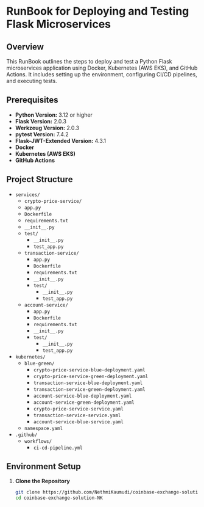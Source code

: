 # RunBook for Deploying and Testing Flask Microservices

## Overview

This RunBook outlines the steps to deploy and test a Python Flask microservices application using Docker, Kubernetes (AWS EKS), and GitHub Actions. It includes setting up the environment, configuring CI/CD pipelines, and executing tests.

## Prerequisites

- **Python Version:** 3.12 or higher
- **Flask Version:** 2.0.3
- **Werkzeug Version:** 2.0.3
- **pytest Version:** 7.4.2
- **Flask-JWT-Extended Version:** 4.3.1
- **Docker**
- **Kubernetes (AWS EKS)**
- **GitHub Actions**

## Project Structure

- `services/`
   - `crypto-price-service/`
    - `app.py`
    - `Dockerfile`
    - `requirements.txt`
    - `__init__.py`
    - `test/`
      - `__init__.py`
      - `test_app.py`
  - `transaction-service/`
    - `app.py`
    - `Dockerfile`
    - `requirements.txt`
    - `__init__.py`
    - `test/`
      - `__init__.py`
      - `test_app.py`
  - `account-service/`
    - `app.py`
    - `Dockerfile`
    - `requirements.txt`
    - `__init__.py`
    - `test/`
      - `__init__.py`
      - `test_app.py`
- `kubernetes/`
  - `blue-green/`
    - `crypto-price-service-blue-deployment.yaml`
    - `crypto-price-service-green-deployment.yaml`
    - `transaction-service-blue-deployment.yaml`
    - `transaction-service-green-deployment.yaml`
    - `account-service-blue-deployment.yaml`
    - `account-service-green-deployment.yaml`
    - `crypto-price-service-service.yaml`
    - `transaction-service-service.yaml`
    - `account-service-blue-service.yaml`
  - `namespace.yaml`
- `.github/`
  - `workflows/`
    - `ci-cd-pipeline.yml`

## Environment Setup

1. **Clone the Repository**

   ```bash
   git clone https://github.com/NethmiKaumudi/coinbase-exchange-solution-NK.git
   cd coinbase-exchange-solution-NK
